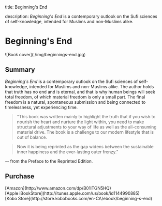title: Beginning's End

description: _Beginning's End_ is a contemporary outlook on the Sufi sciences of self-knowledge, intended for Muslims and non-Muslims alike.

# Beginning's End

<div markdown="1" class="cover-image">
![Book cover](./img/beginnings-end.jpg)
</div>

## Summary

_Beginning's End_ is a contemporary outlook on the Sufi sciences of self-knowledge, intended for Muslims and non-Muslims alike. The author holds that truth has no end and is eternal, and that is why human beings will seek total freedom, of which material freedom is only a small part. The final freedom is a natural, spontaneous submission and being connected to timelessness, yet experiencing time.

> "This book was written mainly to highlight the truth that if you wish to nourish the heart and nurture the light within, you need to make structural adjustments to your way of life as well as the all-consuming material drive. The book is a challenge to our modern lifestyle that is out of balance.

> Now it is being reprinted as the gap widens between the sustainable inner happiness and the ever-lasting outer frenzy." 

-- from the Preface to the Reprinted Edition. 

## Purchase

<div markdown="3" class="purchase-link">
[Amazon](http://www.amazon.com/dp/B01ITGN5HQ)
</div>

<div markdown="3" class="purchase-link">
[Apple iBookStore](http://itunes.apple.com/us/book/id1144990885)
</div>

<div markdown="3" class="purchase-link">
[Kobo Store](http://store.kobobooks.com/en-CA/ebook/beginning-s-end)
</div>